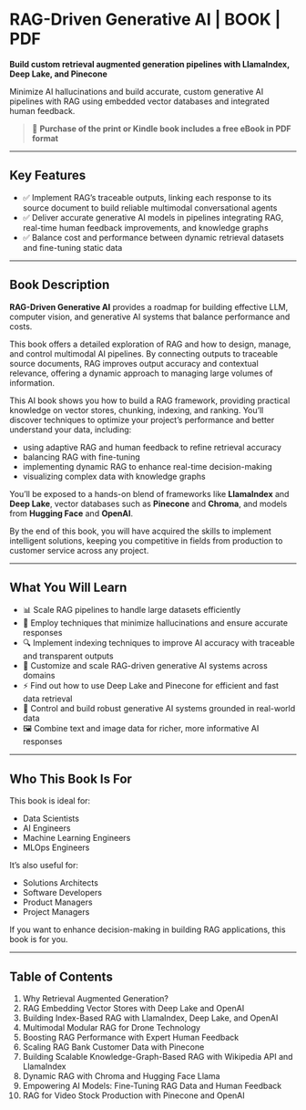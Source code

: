 # RAG-Driven Generative AI | BOOK | PDF
**Build custom retrieval augmented generation pipelines with LlamaIndex, Deep Lake, and Pinecone**

Minimize AI hallucinations and build accurate, custom generative AI pipelines with RAG using embedded vector databases and integrated human feedback.

> 📘 **Purchase of the print or Kindle book includes a free eBook in PDF format**

---

## Key Features

- ✅ Implement RAG’s traceable outputs, linking each response to its source document to build reliable multimodal conversational agents  
- ✅ Deliver accurate generative AI models in pipelines integrating RAG, real-time human feedback improvements, and knowledge graphs  
- ✅ Balance cost and performance between dynamic retrieval datasets and fine-tuning static data  

---

## Book Description

**RAG-Driven Generative AI** provides a roadmap for building effective LLM, computer vision, and generative AI systems that balance performance and costs.

This book offers a detailed exploration of RAG and how to design, manage, and control multimodal AI pipelines. By connecting outputs to traceable source documents, RAG improves output accuracy and contextual relevance, offering a dynamic approach to managing large volumes of information.

This AI book shows you how to build a RAG framework, providing practical knowledge on vector stores, chunking, indexing, and ranking. You’ll discover techniques to optimize your project’s performance and better understand your data, including:

- using adaptive RAG and human feedback to refine retrieval accuracy  
- balancing RAG with fine-tuning  
- implementing dynamic RAG to enhance real-time decision-making  
- visualizing complex data with knowledge graphs  

You’ll be exposed to a hands-on blend of frameworks like **LlamaIndex** and **Deep Lake**, vector databases such as **Pinecone** and **Chroma**, and models from **Hugging Face** and **OpenAI**.

By the end of this book, you will have acquired the skills to implement intelligent solutions, keeping you competitive in fields from production to customer service across any project.

---

## What You Will Learn

- 📊 Scale RAG pipelines to handle large datasets efficiently  
- 🧠 Employ techniques that minimize hallucinations and ensure accurate responses  
- 🔍 Implement indexing techniques to improve AI accuracy with traceable and transparent outputs  
- 🚀 Customize and scale RAG-driven generative AI systems across domains  
- ⚡ Find out how to use Deep Lake and Pinecone for efficient and fast data retrieval  
- 🧱 Control and build robust generative AI systems grounded in real-world data  
- 🖼️ Combine text and image data for richer, more informative AI responses  

---

## Who This Book Is For

This book is ideal for:

- Data Scientists  
- AI Engineers  
- Machine Learning Engineers  
- MLOps Engineers  

It’s also useful for:

- Solutions Architects  
- Software Developers  
- Product Managers  
- Project Managers  

If you want to enhance decision-making in building RAG applications, this book is for you.

---

## Table of Contents

1. Why Retrieval Augmented Generation?  
2. RAG Embedding Vector Stores with Deep Lake and OpenAI  
3. Building Index-Based RAG with LlamaIndex, Deep Lake, and OpenAI  
4. Multimodal Modular RAG for Drone Technology  
5. Boosting RAG Performance with Expert Human Feedback  
6. Scaling RAG Bank Customer Data with Pinecone  
7. Building Scalable Knowledge-Graph-Based RAG with Wikipedia API and LlamaIndex  
8. Dynamic RAG with Chroma and Hugging Face Llama  
9. Empowering AI Models: Fine-Tuning RAG Data and Human Feedback  
10. RAG for Video Stock Production with Pinecone and OpenAI  
